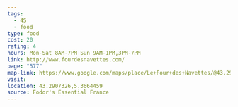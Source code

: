 ```yaml
---
tags:
  - 4S
  - food
type: food
cost: 20
rating: 4
hours: Mon-Sat 8AM-7PM Sun 9AM-1PM,3PM-7PM
link: http://www.fourdesnavettes.com/
page: "577"
map-link: https://www.google.com/maps/place/Le+Four+des+Navettes/@43.2907661,5.3615677,17z/data=!3m1!4b1!4m6!3m5!1s0x12c9c0c58aadad57:0xcd87f5d900181e64!8m2!3d43.2907623!4d5.3664386!16s%2Fg%2F121dvgyp?entry=ttu&g_ep=EgoyMDI0MTAwNy4xIKXMDSoASAFQAw%3D%3D
visit: 
location: 43.2907326,5.3664459
source: Fodor's Essential France
---
```

